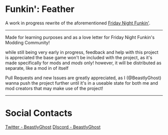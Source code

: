 # Funkin': Feather
A work in progress rewrite of the aforementioned [Friday Night Funkin'](https://github.com/ninjamuffin99/Funkin).

-------------------------------
Made for learning purposes and as a love letter for Friday Night Funkin's Modding Community!

while still being very early in progress, feedback and help with this project is appreciated
the base game won't be included with the project, as it's made specifically for mods and *mods* only!
however, it will be distributed as separate, like a mod in of itself

Pull Requests and new Issues are greatly appreciated, as I (@BeastlyGhost) wanna push the project further until it's in a useable state for both me and mod creators that may make use of the project!

-------------------------------
# Social Contacts
[Twitter - BeastlyGhost](https://twitter.com/BeastlyGabi)
[DIscord - BeastlyGhost](https://discord.com/users/597124141530742805)